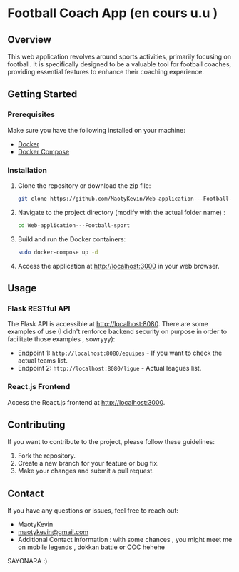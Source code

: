# Football Coach App (en cours u.u )

## Overview

This web application revolves around sports activities, primarily focusing on football. It is specifically designed to be a valuable tool for football coaches, providing essential features to enhance their coaching experience.


## Getting Started

### Prerequisites

Make sure you have the following installed on your machine:

- [Docker](https://www.docker.com/get-started)
- [Docker Compose](https://docs.docker.com/compose/install/)

### Installation

1. Clone the repository or download the zip file:

    ```bash
    git clone https://github.com/MaotyKevin/Web-application---Football-sport.git
    ```

2. Navigate to the project directory (modify with the actual folder name) :

    ```bash
    cd Web-application---Football-sport
    ```

3. Build and run the Docker containers:

    ```bash
    sudo docker-compose up -d
    ```

4. Access the application at [http://localhost:3000](http://localhost:3000) in your web browser.

## Usage


### Flask RESTful API 

The Flask API is accessible at [http://localhost:8080](http://localhost:8080). There are some examples of use (I didn't renforce backend security on purpose in order to facilitate those examples , sowryyy): 

- Endpoint 1: `http://localhost:8080/equipes` - If you want to check the actual teams list.
- Endpoint 2: `http://localhost:8080/ligue` - Actual leagues list.

### React.js Frontend

Access the React.js frontend at [http://localhost:3000](http://localhost:3000).

## Contributing

If you want to contribute to the project, please follow these guidelines:

1. Fork the repository.
2. Create a new branch for your feature or bug fix.
3. Make your changes and submit a pull request.


## Contact

If you have any questions or issues, feel free to reach out:

- MaotyKevin
- maotykevin@gmail.com
- Additional Contact Information : with some chances , you might meet me on mobile legends , dokkan battle or COC hehehe

SAYONARA :) 
